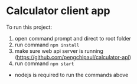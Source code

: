 # Calculator client app

To run this project:

1. open command prompt and direct to root folder
2. run command `npm install`
3. make sure web api server is running (https://github.com/pengchipaul/calculator-api)
4. run command `npm start`

* nodejs is required to run the commands above


